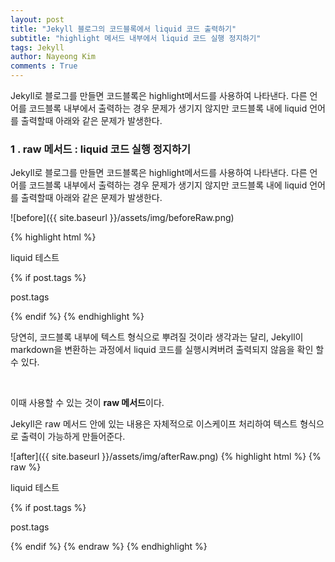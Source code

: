 ```yaml
---
layout: post
title: "Jekyll 블로그의 코드블록에서 liquid 코드 출력하기"
subtitle: "highlight 메서드 내부에서 liquid 코드 실행 정지하기"
tags: Jekyll
author: Nayeong Kim
comments : True
---
```


<div id='preview' class='display-none'>
Jekyll로 블로그를 만들면 코드블록은 highlight메서드를 사용하여 나타낸다. 다른 언어를 코드블록 내부에서 출력하는 경우 문제가 생기지 않지만 코드블록 내에 liquid 언어를 출력할때 아래와 같은 문제가 발생한다.
</div>




### 1 . raw 메서드 : liquid 코드 실행 정지하기

Jekyll로 블로그를 만들면 코드블록은 highlight메서드를 사용하여 나타낸다. 다른 언어를 코드블록 내부에서 출력하는 경우 문제가 생기지 않지만 코드블록 내에 liquid 언어를 출력할때 아래와 같은 문제가 발생한다.

![before]({{ site.baseurl }}/assets/img/beforeRaw.png)

{% highlight html %}
<p> liquid 테스트 </p>
{% if post.tags %}
<p> post.tags</p>
{% endif %}
{% endhighlight %}

당연히, 코드블록 내부에 텍스트 형식으로 뿌려질 것이라 생각과는 달리,  Jekyll이 markdown을 변환하는 과정에서 liquid 코드를 실행시켜버려 출력되지 않음을 확인 할 수 있다.

<br>

이때 사용할 수 있는 것이 **raw 메서드**이다.

Jekyll은 raw 메서드 안에 있는 내용은 자체적으로 이스케이프 처리하여 텍스트 형식으로 출력이 가능하게 만들어준다.

![after]({{ site.baseurl }}/assets/img/afterRaw.png)
{% highlight html %}
{% raw %}

<p> liquid 테스트 </p>
{% if post.tags %}
<p> post.tags</p>
{% endif %}
{% endraw %}
{% endhighlight %}



<br>

<br>